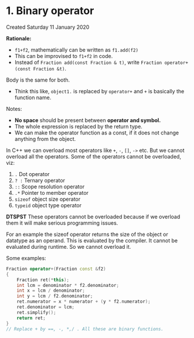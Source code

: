 # 1. Binary operator
Created Saturday 11 January 2020

**Rationale:**

* ``f1+f2``, mathematically can be written as ``f1.add(f2)``
* This can be improvised to ``f1+f2`` in code.
* Instead of ``Fraction add(const Fraction & t)``, write ``Fraction operator+(const Fraction &t)``.

Body is the same for both.

* Think this like, ``object1.`` is replaced by ``operator+`` and ``+`` is basically the function name.

Notes:

* **No space** should be present between **operator and symbol.**
* The whole expression is replaced by the return type.
* We can make the operator function as a const, if it does not change anything from the object.


In C++ we can overload most operators like ``+``, ``-``, ``[]``, ``->`` etc. But we cannot overload all the operators. Some of the operators cannot be overloaded, viz:

1. ``.`` Dot operator
2. ``? :`` Ternary operator
3. ``::`` Scope resolution operator
4. ``.*`` Pointer to member operator
5. ``sizeof`` object size operator
6. ``typeid`` object type operator

**DTSPST**
These operators cannot be overloaded because if we overload them it will make serious programming issues.

For an example the sizeof operator returns the size of the object or datatype as an operand. This is evaluated by the compiler. It cannot be evaluated during runtime. So we cannot overload it.

Some examples:
```cpp
Fraction operator+(Fraction const &f2)
{
    Fraction ret(*this);
    int lcm = denominator * f2.denominator;
    int x = lcm / denominator;
    int y = lcm / f2.denominator;
    ret.numerator = x * numerator + (y * f2.numerator);
    ret.denominator = lcm;
    ret.simplify();
    return ret;
}
// Replace + by ==, -, *,/ . All these are binary functions.
```
